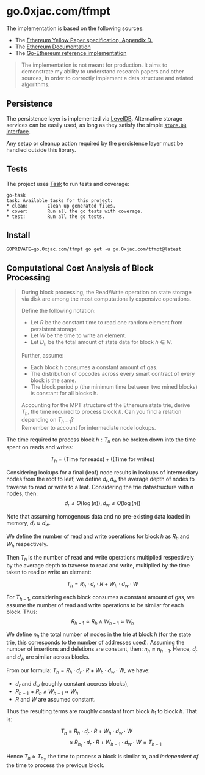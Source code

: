 <!-- Copyright (C) 2024 Jacques Dafflon | 0xjac - All Rights Reserved -->

# go.0xjac.com/tfmpt

The implementation is based on the following sources:

- The [Ethereum Yellow Paper specification, Appendix D.](https://ethereum.github.io/yellowpaper/paper.pdf)
- The [Ethereum Documentation](https://ethereum.org/en/developers/docs/data-structures-and-encoding/patricia-merkle-trie/)
- The [Go-Ethereum reference implementation](https://github.com/ethereum/go-ethereum/tree/master/trie)

> The implementation is not meant for production.
> It aims to demonstrate my ability to understand research papers and other sources,
> in order to correctly implement a data structure and related algorithms.

## Persistence

The persistence layer is implemented via [LevelDB](https://github.com/syndtr/goleveldb).
Alternative storage services can be easily used,
as long as they satisfy the simple [`store.DB` interface](./store/store.go).

Any setup or cleanup action required by the persistence layer must be handled outside this library.  

## Tests

The project uses [Task](https://taskfile.dev/) to run tests and coverage:

```console
go-task
task: Available tasks for this project:
* clean:       Clean up generated files.
* cover:       Run all the go tests with coverage.
* test:        Run all the go tests.
```

## Install

```shell
GOPRIVATE=go.0xjac.com/tfmpt go get -u go.0xjac.com/tfmpt@latest
```

## Computational Cost Analysis of Block Processing

> During block processing, the Read/Write operation on state storage via disk are
> among the most computationally expensive operations.
>
> Define the following notation:
> - Let $R$ be the constant time to read one random element from persistent storage.
> - Let $W$ be the time to write an element.
> - Let $D_h$ be the total amount of state data for block $h \in N$.
>
> Further, assume:
> - Each block h consumes a constant amount of gas.
> - The distribution of opcodes across every smart contract of every block is the same.
> - The block period p (the minimum time between two mined blocks) is constant for all blocks h.
>
> Accounting for the MPT structure of the Ethereum state trie, derive $T_h$, the
> time required to process block $h$. Can you find a relation depending on $T_{h−1}$?  
> Remember to account for intermediate node lookups.

The time required to process block $h: T_h$ can be broken down into the time spent on reads and writes:

$$T_h=(\textrm{Time for reads})+((\textrm{Time for writes})$$

Considering lookups for a final (leaf) node results in lookups of intermediary nodes from the root to leaf, we define $d_r, d_w$ the average depth of nodes to traverse to read or write to a leaf. Considering the trie datastructure with $n$ nodes, then:
$$d_r \leq O(\log(n)), d_w \leq O(\log(n))$$  

Note that assuming homogenous data and no pre-existing data loaded in memory, $d_r \approx d_w$.

We define the number of read and write operations for block $h$ as $R_h$ and $W_h$ respectively.

Then $T_h$ is the number of read and write operations multiplied respectively by the average depth to traverse to read and write, multiplied by the time taken to read or write an element:

$$T_h = R_h \cdot d_r \cdot R + W_h \cdot d_w \cdot W$$

For $T_{h-1}$, considering each block consumes a constant amount of gas,
we assume the number of read and write operations to be similar for each block. Thus:
$$R_{h-1} \approx R_h \land W_{h-1} \approx W_h$$

We define $n_h$ the total number of nodes in the trie at block $h$
(for the state trie, this corresponds to the number of addresses used).
Assuming the number of insertions and deletions are constant, then: $n_h \approx n_{h-1}$. Hence, $d_r$ and $d_w$ are similar across blocks.

From our formula: $T_h = R_h \cdot d_r \cdot R + W_h \cdot d_w \cdot W$,
we have:
- $d_r$ and $d_w$ (roughly constant accross blocks),
- $R_{h-1} \approx R_h \land W_{h-1} \approx W_h$
- $R$ and $W$ are assumed constant.

Thus the resulting terms are roughly constant from block $h_1$ to block $h$.
That is:

$$T_h = R_h \cdot d_r \cdot R + W_h \cdot d_w \cdot W\hspace{2em}$$
$$\hspace{4em}\approx R_{h_1} \cdot d_r \cdot R + W_{h-1} \cdot d_w \cdot W = T_{h-1}$$

Hence $T_h \approx T_{h_1}$, the time to process a block is similar to, and *independent of* the time to process the previous block.

